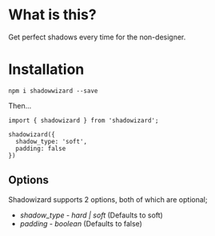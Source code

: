 # What is this?

Get perfect shadows every time for the non-designer.

# Installation

`npm i shadowwizard --save`

Then...

```
import { shadowizard } from 'shadowizard';

shadowizard({
  shadow_type: 'soft',
  padding: false
})
```

## Options

Shadowizard supports 2 options, both of which are optional;

- _shadow_type_ - _hard | soft_ (Defaults to soft)
- _padding_ - _boolean_ (Defaults to false)
